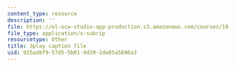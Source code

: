 ```yaml
---
content_type: resource
description: ''
file: https://ol-ocw-studio-app-production.s3.amazonaws.com/courses/18-01sc-single-variable-calculus-fall-2010/925ad8f957d55b019d391de85a5696a3_CXKoCMVqM9s.vtt
file_type: application/x-subrip
resourcetype: Other
title: 3play caption file
uid: 925ad8f9-57d5-5b01-9d39-1de85a5696a3
---
```

